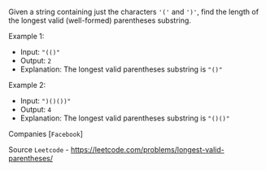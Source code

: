 Given a string containing just the characters `'('` and `')'`, find the length of the longest valid (well-formed) parentheses substring.

Example 1:

- Input: `"(()"`
- Output: `2`
- Explanation: The longest valid parentheses substring is `"()"`

Example 2:

- Input: `")()())"`
- Output: `4`
- Explanation: The longest valid parentheses substring is `"()()"`

Companies [`Facebook`]

Source `Leetcode` - https://leetcode.com/problems/longest-valid-parentheses/
